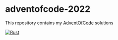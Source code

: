 # adventofcode-2022

This repository contains my [AdventOfCode](https://adventofcode.com) solutions

[![Rust](https://github.com/wserr/adventofcode-2022/actions/workflows/rust.yml/badge.svg)](https://github.com/wserr/adventofcode-2022/actions/workflows/rust.yml)

